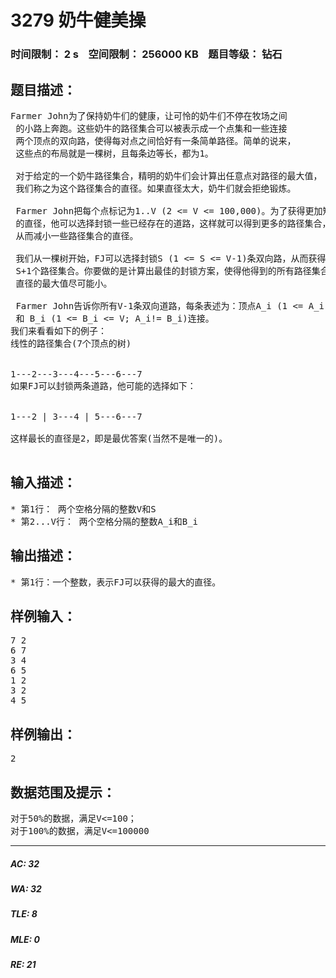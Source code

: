 # 3279 奶牛健美操   
### 时间限制： 2 s&nbsp;&nbsp;&nbsp;&nbsp;空间限制： 256000 KB&nbsp;&nbsp;&nbsp;&nbsp;题目等级： 钻石  
## 题目描述：  

<pre>
Farmer John为了保持奶牛们的健康，让可怜的奶牛们不停在牧场之间  
 的小路上奔跑。这些奶牛的路径集合可以被表示成一个点集和一些连接  
 两个顶点的双向路，使得每对点之间恰好有一条简单路径。简单的说来，  
 这些点的布局就是一棵树，且每条边等长，都为1。  
   
 对于给定的一个奶牛路径集合，精明的奶牛们会计算出任意点对路径的最大值，  
 我们称之为这个路径集合的直径。如果直径太大，奶牛们就会拒绝锻炼。  
   
 Farmer John把每个点标记为1..V (2 <= V <= 100,000)。为了获得更加短  
 的直径，他可以选择封锁一些已经存在的道路，这样就可以得到更多的路径集合，  
 从而减小一些路径集合的直径。  
   
 我们从一棵树开始，FJ可以选择封锁S (1 <= S <= V-1)条双向路，从而获得  
 S+1个路径集合。你要做的是计算出最佳的封锁方案，使得他得到的所有路径集合  
 直径的最大值尽可能小。  
   
 Farmer John告诉你所有V-1条双向道路，每条表述为：顶点A_i (1 <= A_i <= V)   
 和 B_i (1 <= B_i <= V; A_i!= B_i)连接。
我们来看看如下的例子：
线性的路径集合(7个顶点的树)  
   
                    
1---2---3---4---5---6---7
如果FJ可以封锁两条道路，他可能的选择如下：  
   
           
1---2 | 3---4 | 5---6---7
 
这样最长的直径是2，即是最优答案(当然不是唯一的)。
 
</pre>
  
  
## 输入描述：  

<pre>
* 第1行： 两个空格分隔的整数V和S
* 第2...V行： 两个空格分隔的整数A_i和B_i
</pre>
  
  
## 输出描述：  

<pre>
* 第1行：一个整数，表示FJ可以获得的最大的直径。
</pre>
  
  
## 样例输入：  

<pre>
7 2
6 7
3 4
6 5
1 2
3 2
4 5
</pre>
  
  
## 样例输出：  

<pre>
2
</pre>
  
  
## 数据范围及提示：  

<pre>
对于50%的数据，满足V<=100；
对于100%的数据，满足V<=100000
</pre>
  
  
***  

##### AC: 32  
##### WA: 32  
##### TLE: 8  
##### MLE: 0  
##### RE: 21  
